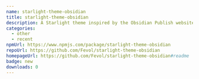 ```yaml
---
name: starlight-theme-obsidian
title: starlight-theme-obsidian
description: A Starlight theme inspired by the Obsidian Publish website theme
categories:
  - other
  - recent
npmUrl: https://www.npmjs.com/package/starlight-theme-obsidian
repoUrl: https://github.com/Fevol/starlight-theme-obsidian
homepageUrl: https://github.com/Fevol/starlight-theme-obsidian#readme
badge: new
downloads: 0
---
```

